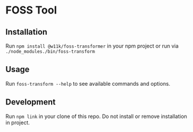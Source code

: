 # FOSS Tool

## Installation
Run ```npm install @w11k/foss-transformer``` in your npm project or run via ```./node_modules./bin/foss-transform```

## Usage
Run ```foss-transform --help``` to see available commands and options.

## Development
Run ```npm link``` in your clone of this repo. Do not install or remove installation in project.
